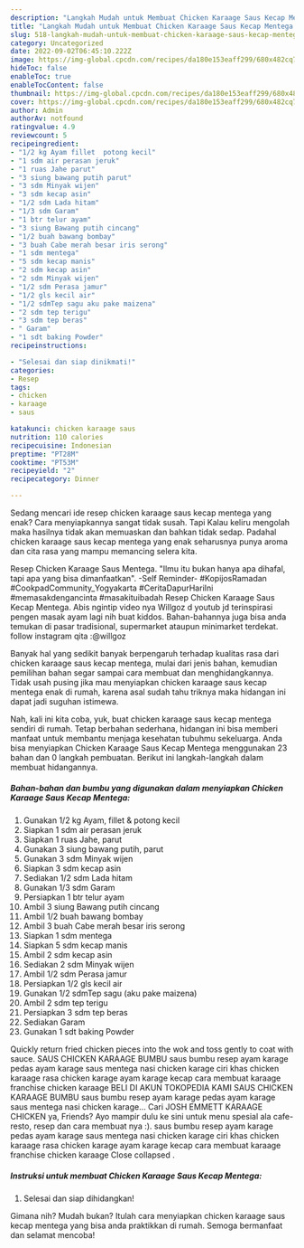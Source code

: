 ```yaml
---
description: "Langkah Mudah untuk Membuat Chicken Karaage Saus Kecap Mentega yang Lezat Sekali, Buat Buka Puasa}"
title: "Langkah Mudah untuk Membuat Chicken Karaage Saus Kecap Mentega yang Lezat Sekali, Buat Buka Puasa}"
slug: 518-langkah-mudah-untuk-membuat-chicken-karaage-saus-kecap-mentega-yang-lezat-sekali-buat-buka-puasa
category: Uncategorized
date: 2022-09-02T06:45:10.222Z
image: https://img-global.cpcdn.com/recipes/da180e153eaff299/680x482cq70/chicken-karaage-saus-kecap-mentega-foto-resep-utama.jpg
hideToc: false
enableToc: true
enableTocContent: false
thumbnail: https://img-global.cpcdn.com/recipes/da180e153eaff299/680x482cq70/chicken-karaage-saus-kecap-mentega-foto-resep-utama.jpg
cover: https://img-global.cpcdn.com/recipes/da180e153eaff299/680x482cq70/chicken-karaage-saus-kecap-mentega-foto-resep-utama.jpg
author: Admin
authorAv: notfound
ratingvalue: 4.9
reviewcount: 5
recipeingredient:
- "1/2 kg Ayam fillet  potong kecil"
- "1 sdm air perasan jeruk"
- "1 ruas Jahe parut"
- "3 siung bawang putih parut"
- "3 sdm Minyak wijen"
- "3 sdm kecap asin"
- "1/2 sdm Lada hitam"
- "1/3 sdm Garam"
- "1 btr telur ayam"
- "3 siung Bawang putih cincang"
- "1/2 buah bawang bombay"
- "3 buah Cabe merah besar iris serong"
- "1 sdm mentega"
- "5 sdm kecap manis"
- "2 sdm kecap asin"
- "2 sdm Minyak wijen"
- "1/2 sdm Perasa jamur"
- "1/2 gls kecil air"
- "1/2 sdmTep sagu aku pake maizena"
- "2 sdm tep terigu"
- "3 sdm tep beras"
- " Garam"
- "1 sdt baking Powder"
recipeinstructions:

- "Selesai dan siap dinikmati!"
categories:
- Resep
tags:
- chicken
- karaage
- saus

katakunci: chicken karaage saus 
nutrition: 110 calories
recipecuisine: Indonesian
preptime: "PT28M"
cooktime: "PT53M"
recipeyield: "2"
recipecategory: Dinner

---
```



Sedang mencari ide resep chicken karaage saus kecap mentega yang enak? Cara menyiapkannya sangat tidak susah. Tapi Kalau keliru mengolah maka hasilnya tidak akan memuaskan dan bahkan tidak sedap. Padahal chicken karaage saus kecap mentega yang enak seharusnya punya aroma dan cita rasa yang mampu memancing selera kita.


Resep Chicken Karaage Saus Mentega. &#34;Ilmu itu bukan hanya apa dihafal, tapi apa yang bisa dimanfaatkan&#34;. -Self Reminder- #KopijosRamadan #CookpadCommunity_Yogyakarta #CeritaDapurHariIni #memasakdengancinta #masakituibadah Resep Chicken Karaage Saus Kecap Mentega. Abis ngintip video nya Willgoz d youtub jd terinspirasi pengen masak ayam lagi nih buat kiddos. Bahan-bahannya juga bisa anda temukan di pasar tradisional, supermarket ataupun minimarket terdekat. follow instagram qita :@willgoz

Banyak hal yang sedikit banyak berpengaruh terhadap kualitas rasa dari chicken karaage saus kecap mentega, mulai dari jenis bahan, kemudian pemilihan bahan segar sampai cara membuat dan menghidangkannya. Tidak usah pusing jika mau menyiapkan chicken karaage saus kecap mentega enak di rumah, karena asal sudah tahu triknya maka hidangan ini dapat jadi suguhan istimewa.


Nah, kali ini kita coba, yuk, buat chicken karaage saus kecap mentega sendiri di rumah. Tetap berbahan sederhana, hidangan ini bisa memberi manfaat untuk membantu menjaga kesehatan tubuhmu sekeluarga. Anda bisa menyiapkan Chicken Karaage Saus Kecap Mentega menggunakan 23 bahan dan 0 langkah pembuatan. Berikut ini langkah-langkah dalam membuat hidangannya.

<!--inarticleads1-->

##### Bahan-bahan dan bumbu yang digunakan dalam menyiapkan Chicken Karaage Saus Kecap Mentega:

1. Gunakan 1/2 kg Ayam, fillet &amp; potong kecil
1. Siapkan 1 sdm air perasan jeruk
1. Siapkan 1 ruas Jahe, parut
1. Gunakan 3 siung bawang putih, parut
1. Gunakan 3 sdm Minyak wijen
1. Siapkan 3 sdm kecap asin
1. Sediakan 1/2 sdm Lada hitam
1. Gunakan 1/3 sdm Garam
1. Persiapkan 1 btr telur ayam
1. Ambil 3 siung Bawang putih cincang
1. Ambil 1/2 buah bawang bombay
1. Ambil 3 buah Cabe merah besar iris serong
1. Siapkan 1 sdm mentega
1. Siapkan 5 sdm kecap manis
1. Ambil 2 sdm kecap asin
1. Sediakan 2 sdm Minyak wijen
1. Ambil 1/2 sdm Perasa jamur
1. Persiapkan 1/2 gls kecil air
1. Gunakan 1/2 sdmTep sagu (aku pake maizena)
1. Ambil 2 sdm tep terigu
1. Persiapkan 3 sdm tep beras
1. Sediakan  Garam
1. Gunakan 1 sdt baking Powder


Quickly return fried chicken pieces into the wok and toss gently to coat with sauce. SAUS CHICKEN KARAAGE BUMBU saus bumbu resep ayam karage pedas ayam karage saus mentega nasi chicken karage ciri khas chicken karaage rasa chicken karage ayam karage kecap cara membuat karaage franchise chicken karaage BELI DI AKUN TOKOPEDIA KAMI SAUS CHICKEN KARAAGE BUMBU saus bumbu resep ayam karage pedas ayam karage saus mentega nasi chicken karage… Cari JOSH EMMETT KARAAGE CHICKEN ya, Friends? Ayo mampir dulu ke sini untuk menu spesial ala cafe-resto, resep dan cara membuat nya :). saus bumbu resep ayam karage pedas ayam karage saus mentega nasi chicken karage ciri khas chicken karaage rasa chicken karage ayam karage kecap cara membuat karaage franchise chicken karaage Close collapsed . 

<!--inarticleads2-->

##### Instruksi untuk membuat Chicken Karaage Saus Kecap Mentega:


1. Selesai dan siap dihidangkan!



Gimana nih? Mudah bukan? Itulah cara menyiapkan chicken karaage saus kecap mentega yang bisa anda praktikkan di rumah. Semoga bermanfaat dan selamat mencoba!

